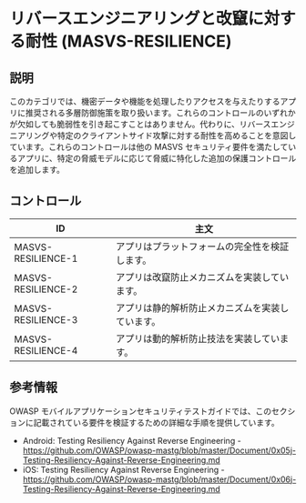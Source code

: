 # リバースエンジニアリングと改竄に対する耐性 (MASVS-RESILIENCE)

## 説明

このカテゴリでは、機密データや機能を処理したりアクセスを与えたりするアプリに推奨される多層防御施策を取り扱います。これらのコントロールのいずれかが欠如しても脆弱性を引き起こすことはありません。代わりに、リバースエンジニアリングや特定のクライアントサイド攻撃に対する耐性を高めることを意図しています。これらのコントロールは他の MASVS セキュリティ要件を満たしているアプリに、特定の脅威モデルに応じて脅威に特化した追加の保護コントロールを追加します。

## コントロール

| ID | 主文 |
|----|-----------|
| MASVS-RESILIENCE-1 | アプリはプラットフォームの完全性を検証します。 |
| MASVS-RESILIENCE-2 | アプリは改竄防止メカニズムを実装しています。 |
| MASVS-RESILIENCE-3 | アプリは静的解析防止メカニズムを実装しています。 |
| MASVS-RESILIENCE-4 | アプリは動的解析防止技法を実装しています。 |

## 参考情報

OWASP モバイルアプリケーションセキュリティテストガイドでは、このセクションに記載されている要件を検証するための詳細な手順を提供しています。

- Android: Testing Resiliency Against Reverse Engineering - <https://github.com/OWASP/owasp-mastg/blob/master/Document/0x05j-Testing-Resiliency-Against-Reverse-Engineering.md>
- iOS: Testing Resiliency Against Reverse Engineering - <https://github.com/OWASP/owasp-mastg/blob/master/Document/0x06j-Testing-Resiliency-Against-Reverse-Engineering.md>
